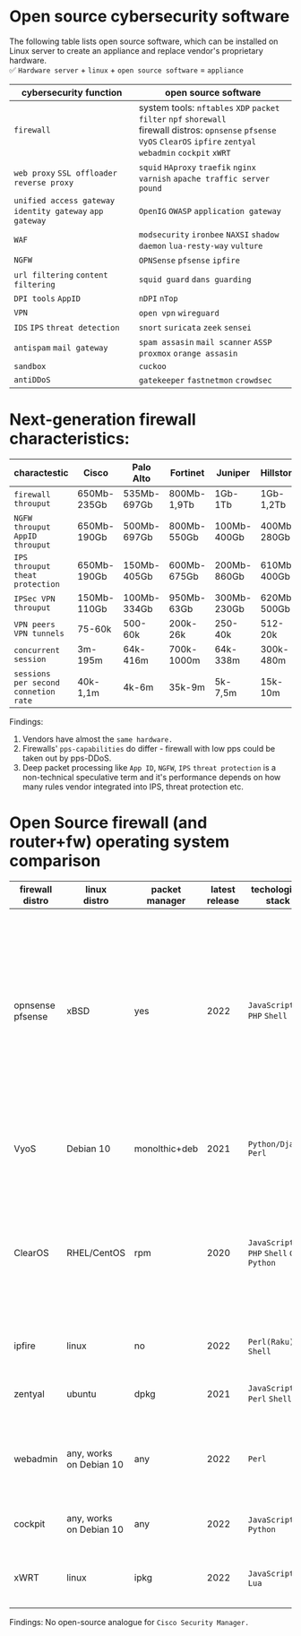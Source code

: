 # Open source cybersecurity software

The following table lists open source software, which can be installed on Linux server to create an appliance and replace vendor's proprietary hardware.
<br> :white_check_mark: `Hardware server` + `linux` + `open source software` = `appliance`

|cybersecurity function                                          |open source software                                                  |
|----------------------------------------------------------------|----------------------------------------------------------------------|
|`firewall`                                                      |system tools: `nftables` `XDP` `packet filter` `npf` `shorewall` <br> firewall distros: `opnsense` `pfsense` `VyOS` `ClearOS` `ipfire` `zentyal` `webadmin` `cockpit` `xWRT`|
|`web proxy` `SSL offloader` `reverse proxy`                     |`squid` `HAproxy` `traefik` `nginx` `varnish` `apache traffic server` `pound`|
|`unified access gateway` `identity gateway` `app gateway`       |`OpenIG` `OWASP` `application gateway`                                       |
|`WAF`                                                           |`modsecurity` `ironbee` `NAXSI` `shadow daemon` `lua-resty-way` `vulture`    |
|`NGFW`                                                          |`OPNSense` `pfsense` `ipfire`                                                |
|`url filtering` `content filtering`                             |`squid guard` `dans guarding`                                                |
|`DPI tools`  `AppID`                                            |`nDPI` `nTop`                                                                |
|`VPN`                                                           |`open vpn` `wireguard`                                                       |
|`IDS` `IPS` `threat detection`                                  |`snort` `suricata` `zeek` `sensei`                                           | 
|`antispam` `mail gateway`                                       |`spam assasin` `mail scanner` `ASSP` `proxmox` `orange assasin`              |
|`sandbox`                                                       |`cuckoo`                                                                     |
|`antiDDoS`                                                      |`gatekeeper` `fastnetmon` `crowdsec`                                         |

# Next-generation firewall characteristics:
|charactestic                          |Cisco      | Palo Alto | Fortinet  | Juniper   | Hillstone |Checkpoint |
|--------------------------------------|-----------|-----------|-----------|-----------|-----------|-----------|
|`firewall throuput`                   |650Mb-235Gb|535Mb-697Gb|800Mb-1,9Tb|1Gb-1Tb    |1Gb-1,2Tb  |3,3Gb-800Gb|
|`NGFW throuput` `AppID throuput`      |650Mb-190Gb|500Mb-697Gb|800Mb-550Gb|100Mb-400Gb|400Mb-280Gb|1,5Gb-51Gb | 
|`IPS throuput` `theat protection`     |650Mb-190Gb|150Mb-405Gb|600Mb-675Gb|200Mb-860Gb|610Mb-400Gb|2Gb-52Gb   |
|`IPSec VPN throuput`                  |150Mb-110Gb|100Mb-334Gb|950Mb-63Gb |300Mb-230Gb|620Mb-500Gb|3,3Gb-44Gb |
|`VPN peers` `VPN tunnels`             |75-60k     |500-60k    |200k-26k   |250-40k    |512-20k    |200-20k    |
|`concurrent session`                  |3m-195m    |64k-416m   |700k-1000m |64k-338m   |300k-480m  |2m-49m     |
|`sessions per second` `connetion rate`|40k-1,1m   |4k-6m      |35k-9m     |5k-7,5m    |15k-10m    |32k-690k   |

Findings:
1. Vendors have almost the `same hardware.` 
2. Firewalls' `pps-capabilities` do differ -  firewall with low pps could be taken out by pps-DDoS.
3. Deep packet processing like `App ID`, `NGFW`, `IPS` `threat protection` is a non-technical speculative term and it's performance depends on how many rules vendor integrated into IPS, threat protection etc. 
  
# Open Source firewall (and router+fw) operating system comparison
|firewall<br>distro |linux<br>distro        |packet manager|latest release|techological<br>stack                       |arch       |comments            |
|-------------------|-----------------------|--------------|--------------|--------------------------------------------|-----------|--------------------|
|opnsense<br>pfsense|xBSD                   |yes           |2022          |`JavaScript` `PHP` `Shell`                  |`x86`        |One of the most common products, a fairly simple and logical core. Firewall, QOS are implemented differently from linux. There are performance and hardware issues (NICs)|
|VyoS               |Debian 10              |monolthic+deb |2021          |`Python/Django` `Perl`                    |`x86` `ARM` |More router than a firewall. Has server control tools. Has CLI.| 
|ClearOS            |RHEL/CentOS            |rpm           |2020          |`JavaScript` `PHP` `Shell` `C++` `Python` |`x86`        |More of a server management tool than a firewall. Although they are affiliated with HP. Possible to use with Cockpit.|
|ipfire             |linux                  |no            |2022          |`Perl(Raku)` `C` `Shell`                   |`x86` `ARM`|Specialized distribution  for creating a firewall|
|zentyal            |ubuntu                 |dpkg          |2021          |`JavaScript` `Perl` `Shell`                  |`x86`        |More server management tool than a firewall|
|webadmin           |any, works on Debian 10|any           |2022          |`Perl`                                         |`many`       |More server management tool than a firewall. Firewall interface is limited.|
|cockpit            |any, works on Debian 10|any           |2022          |`JavaScript` `C` `Python`                    |`many`       |A more modern analogue of Webmin|
|xWRT               |linux                  |ipkg          |2022          |`JavaScript` `C` `Lua`                       |`ARM` `MIPS`|Solution for creating a firewall on low end hardware|

Findings: No open-source analogue for `Cisco Security Manager.`
